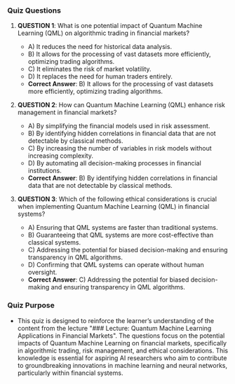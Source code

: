 ### Quiz Questions ###

1. **QUESTION 1**: What is one potential impact of Quantum Machine Learning (QML) on algorithmic trading in financial markets?
   - A) It reduces the need for historical data analysis.
   - B) It allows for the processing of vast datasets more efficiently, optimizing trading algorithms.
   - C) It eliminates the risk of market volatility.
   - D) It replaces the need for human traders entirely.
   - **Correct Answer**: B) It allows for the processing of vast datasets more efficiently, optimizing trading algorithms.

2. **QUESTION 2**: How can Quantum Machine Learning (QML) enhance risk management in financial markets?
   - A) By simplifying the financial models used in risk assessment.
   - B) By identifying hidden correlations in financial data that are not detectable by classical methods.
   - C) By increasing the number of variables in risk models without increasing complexity.
   - D) By automating all decision-making processes in financial institutions.
   - **Correct Answer**: B) By identifying hidden correlations in financial data that are not detectable by classical methods.

3. **QUESTION 3**: Which of the following ethical considerations is crucial when implementing Quantum Machine Learning (QML) in financial systems?
   - A) Ensuring that QML systems are faster than traditional systems.
   - B) Guaranteeing that QML systems are more cost-effective than classical systems.
   - C) Addressing the potential for biased decision-making and ensuring transparency in QML algorithms.
   - D) Confirming that QML systems can operate without human oversight.
   - **Correct Answer**: C) Addressing the potential for biased decision-making and ensuring transparency in QML algorithms.

### Quiz Purpose ###
- This quiz is designed to reinforce the learner’s understanding of the content from the lecture "### Lecture: Quantum Machine Learning Applications in Financial Markets". The questions focus on the potential impacts of Quantum Machine Learning on financial markets, specifically in algorithmic trading, risk management, and ethical considerations. This knowledge is essential for aspiring AI researchers who aim to contribute to groundbreaking innovations in machine learning and neural networks, particularly within financial systems.